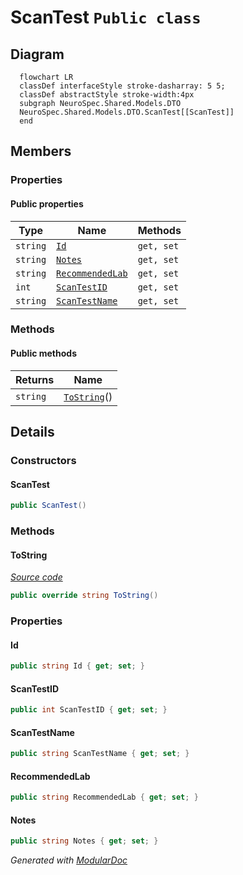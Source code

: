 # ScanTest `Public class`

## Diagram
```mermaid
  flowchart LR
  classDef interfaceStyle stroke-dasharray: 5 5;
  classDef abstractStyle stroke-width:4px
  subgraph NeuroSpec.Shared.Models.DTO
  NeuroSpec.Shared.Models.DTO.ScanTest[[ScanTest]]
  end
```

## Members
### Properties
#### Public  properties
| Type | Name | Methods |
| --- | --- | --- |
| `string` | [`Id`](#id) | `get, set` |
| `string` | [`Notes`](#notes) | `get, set` |
| `string` | [`RecommendedLab`](#recommendedlab) | `get, set` |
| `int` | [`ScanTestID`](#scantestid) | `get, set` |
| `string` | [`ScanTestName`](#scantestname) | `get, set` |

### Methods
#### Public  methods
| Returns | Name |
| --- | --- |
| `string` | [`ToString`](#tostring)() |

## Details
### Constructors
#### ScanTest
```csharp
public ScanTest()
```

### Methods
#### ToString
[*Source code*](https://github.com///blob//NeuroSpec.Shared/Models/DTO/ScanTest.cs#L19)
```csharp
public override string ToString()
```

### Properties
#### Id
```csharp
public string Id { get; set; }
```

#### ScanTestID
```csharp
public int ScanTestID { get; set; }
```

#### ScanTestName
```csharp
public string ScanTestName { get; set; }
```

#### RecommendedLab
```csharp
public string RecommendedLab { get; set; }
```

#### Notes
```csharp
public string Notes { get; set; }
```

*Generated with* [*ModularDoc*](https://github.com/hailstorm75/ModularDoc)
